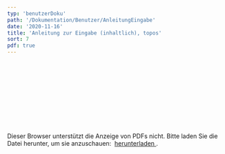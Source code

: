 ```yaml
---
typ: 'benutzerDoku'
path: '/Dokumentation/Benutzer/AnleitungEingabe'
date: '2020-11-16'
title: 'Anleitung zur Eingabe (inhaltlich), topos'
sort: 7
pdf: true
---
```


<object data="https://github.com/barbalex/apf2/raw/master/src/benutzerDoku/AnleitungEingabe/AnleitungEingabe.pdf" type="application/pdf" width="100%" height="100%" margin-left="-12" margin-right="-12">
  <embed src="https://github.com/barbalex/apf2/raw/master/src/benutzerDoku/AnleitungEingabe/AnleitungEingabe.pdf">
    <p>
      Dieser Browser unterstützt die Anzeige von PDFs nicht. Bitte laden Sie die
      Datei herunter, um sie anzuschauen:&nbsp;
      <a href="https://github.com/barbalex/apf2/raw/master/src/benutzerDoku/AnleitungEingabe/AnleitungEingabe.pdf">
        herunterladen
      </a>.
    </p>
  </embed>
</object>
